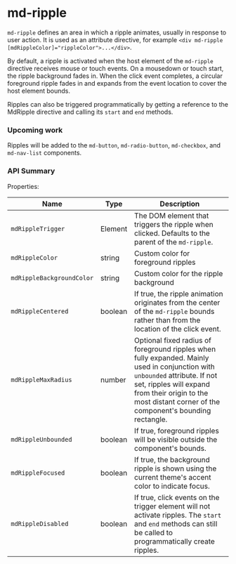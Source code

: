 # md-ripple

`md-ripple` defines an area in which a ripple animates, usually in response to user action. It is used as an attribute directive, for example `<div md-ripple [mdRippleColor]="rippleColor">...</div>`.

By default, a ripple is activated when the host element of the `md-ripple` directive receives mouse or touch events. On a mousedown or touch start, the ripple background fades in. When the click event completes, a circular foreground ripple fades in and expands from the event location to cover the host element bounds.

Ripples can also be triggered programmatically by getting a reference to the MdRipple directive and calling its `start` and `end` methods.


### Upcoming work

Ripples will be added to the `md-button`, `md-radio-button`, `md-checkbox`, and `md-nav-list` components.

### API Summary

Properties:

| Name | Type | Description |
| --- | --- | --- |
| `mdRippleTrigger` | Element | The DOM element that triggers the ripple when clicked. Defaults to the parent of the `md-ripple`.
| `mdRippleColor` | string | Custom color for foreground ripples
| `mdRippleBackgroundColor` | string | Custom color for the ripple background
| `mdRippleCentered` | boolean | If true, the ripple animation originates from the center of the `md-ripple` bounds rather than from the location of the click event.
| `mdRippleMaxRadius` | number | Optional fixed radius of foreground ripples when fully expanded. Mainly used in conjunction with `unbounded` attribute. If not set, ripples will expand from their origin to the most distant corner of the component's bounding rectangle.
| `mdRippleUnbounded` | boolean | If true, foreground ripples will be visible outside the component's bounds.
| `mdRippleFocused` | boolean | If true, the background ripple is shown using the current theme's accent color to indicate focus.
| `mdRippleDisabled` | boolean | If true, click events on the trigger element will not activate ripples. The `start` and `end` methods can still be called to programmatically create ripples.
